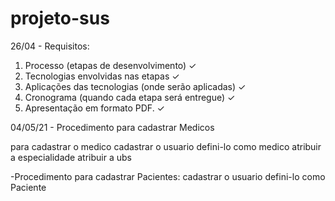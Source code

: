 # projeto-sus

26/04 - Requisitos:
1. Processo (etapas de desenvolvimento)  ✓
2. Tecnologias envolvidas nas etapas  ✓
3. Aplicações das tecnologias (onde serão aplicadas) ✓
4. Cronograma (quando cada etapa será entregue) ✓
5. Apresentação em formato PDF. ✓


04/05/21 - Procedimento para cadastrar Medicos

para cadastrar o medico
cadastrar o usuario
defini-lo como medico
atribuir a especialidade
atribuir a ubs

-Procedimento para cadastrar Pacientes:
cadastrar o usuario
defini-lo como Paciente
